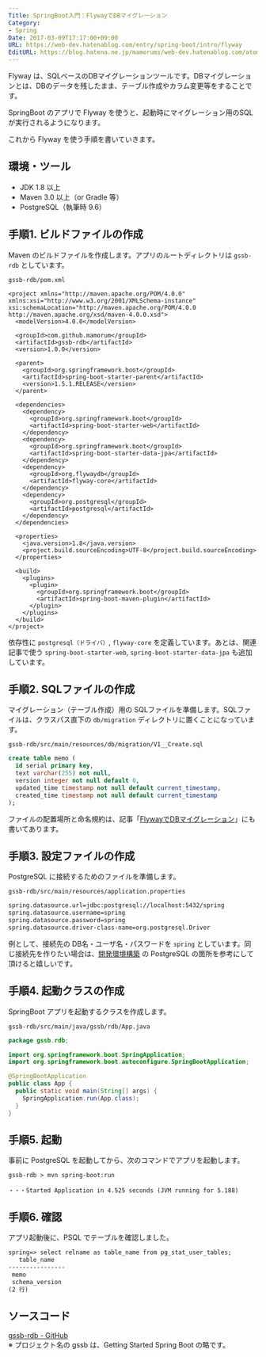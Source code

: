 ```yaml
---
Title: SpringBoot入門：FlywayでDBマイグレーション
Category:
- Spring
Date: 2017-03-09T17:17:00+09:00
URL: https://web-dev.hatenablog.com/entry/spring-boot/intro/flyway
EditURL: https://blog.hatena.ne.jp/mamorums/web-dev.hatenablog.com/atom/entry/10328749687179106994
---
```


Flyway は、SQLベースのDBマイグレーションツールです。DBマイグレーションとは、DBのデータを残したまま、テーブル作成やカラム変更等をすることです。

SpringBoot のアプリで Flyway を使うと、起動時にマイグレーション用のSQLが実行されるようになります。

これから Flyway を使う手順を書いていきます。


## 環境・ツール
- JDK 1.8 以上
- Maven 3.0 以上（or Gradle 等）
- PostgreSQL（執筆時 9.6）


## 手順1. ビルドファイルの作成
Maven のビルドファイルを作成します。アプリのルートディレクトリは `gssb-rdb` としています。

`gssb-rdb/pom.xml`

```
<project xmlns="http://maven.apache.org/POM/4.0.0" xmlns:xsi="http://www.w3.org/2001/XMLSchema-instance" xsi:schemaLocation="http://maven.apache.org/POM/4.0.0 http://maven.apache.org/xsd/maven-4.0.0.xsd">
  <modelVersion>4.0.0</modelVersion>

  <groupId>com.github.mamorum</groupId>
  <artifactId>gssb-rdb</artifactId>
  <version>1.0.0</version>

  <parent>
    <groupId>org.springframework.boot</groupId>
    <artifactId>spring-boot-starter-parent</artifactId>
    <version>1.5.1.RELEASE</version>
  </parent>

  <dependencies>
    <dependency>
      <groupId>org.springframework.boot</groupId>
      <artifactId>spring-boot-starter-web</artifactId>
    </dependency>
    <dependency>
      <groupId>org.springframework.boot</groupId>
      <artifactId>spring-boot-starter-data-jpa</artifactId>
    </dependency>
    <dependency>
      <groupId>org.flywaydb</groupId>
      <artifactId>flyway-core</artifactId>
    </dependency>
    <dependency>
      <groupId>org.postgresql</groupId>
      <artifactId>postgresql</artifactId>
    </dependency>
  </dependencies>

  <properties>
    <java.version>1.8</java.version>
    <project.build.sourceEncoding>UTF-8</project.build.sourceEncoding>
  </properties>

  <build>
    <plugins>
      <plugin>
        <groupId>org.springframework.boot</groupId>
        <artifactId>spring-boot-maven-plugin</artifactId>
      </plugin>
    </plugins>
  </build>
</project>
```

依存性に `postgresql（ドライバ）`, `flyway-core` を定義しています。あとは、関連記事で使う `spring-boot-starter-web`, `spring-boot-starter-data-jpa` も追加しています。


## 手順2. SQLファイルの作成
マイグレーション（テーブル作成）用の SQLファイルを準備します。SQLファイルは、クラスパス直下の `db/migration` ディレクトリに置くことになっています。

`gssb-rdb/src/main/resources/db/migration/V1__Create.sql`

```sql
create table memo (
  id serial primary key,
  text varchar(255) not null,
  version integer not null default 0,
  updated_time timestamp not null default current_timestamp,
  created_time timestamp not null default current_timestamp
);
```

ファイルの配置場所と命名規約は、記事「[FlywayでDBマイグレーション](/entry/java/db-access/lib/flyway-quick-start)」にも書いてあります。


## 手順3. 設定ファイルの作成
PostgreSQL に接続するためのファイルを準備します。

`gssb-rdb/src/main/resources/application.properties`

```txt
spring.datasource.url=jdbc:postgresql://localhost:5432/spring
spring.datasource.username=spring
spring.datasource.password=spring
spring.datasource.driver-class-name=org.postgresql.Driver
```

例として、接続先の DB名・ユーザ名・パスワードを `spring` としています。同じ接続先を作りたい場合は、[開発環境構築](/entry/etc/env/dev/table-of-contents) の PostgreSQL の箇所を参考にして頂けると嬉しいです。


## 手順4. 起動クラスの作成
SpringBoot アプリを起動するクラスを作成します。

`gssb-rdb/src/main/java/gssb/rdb/App.java`

```java
package gssb.rdb;

import org.springframework.boot.SpringApplication;
import org.springframework.boot.autoconfigure.SpringBootApplication;

@SpringBootApplication
public class App {
  public static void main(String[] args) {
    SpringApplication.run(App.class);
  }
}
```


## 手順5. 起動
事前に PostgreSQL を起動してから、次のコマンドでアプリを起動します。

```
gssb-rdb > mvn spring-boot:run

・・・Started Application in 4.525 seconds (JVM running for 5.188)
```

## 手順6. 確認
アプリ起動後に、PSQL でテーブルを確認しました。

```txt
spring=> select relname as table_name from pg_stat_user_tables;
   table_name
----------------
 memo
 schema_version
(2 行)
```


## ソースコード
[gssb-rdb - GitHub](https://github.com/mamorum/blog-code/tree/master/gssb-rdb)  
※ プロジェクト名の gssb は、Getting Started Spring Boot の略です。
